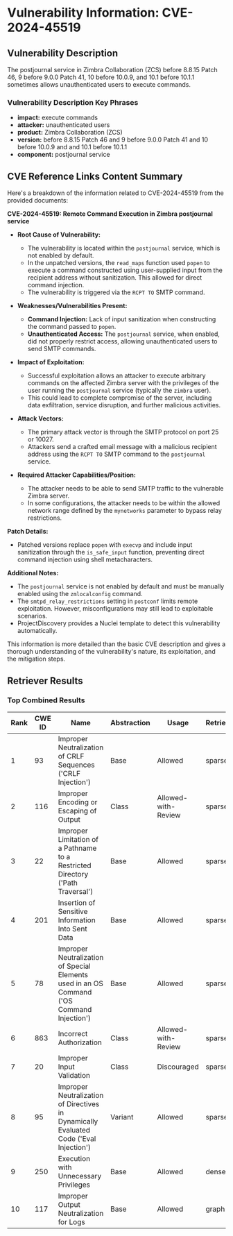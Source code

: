 # Vulnerability Information: CVE-2024-45519

## Vulnerability Description
The postjournal service in Zimbra Collaboration (ZCS) before 8.8.15 Patch 46, 9 before 9.0.0 Patch 41, 10 before 10.0.9, and 10.1 before 10.1.1 sometimes allows unauthenticated users to execute commands.

### Vulnerability Description Key Phrases
- **impact:** execute commands
- **attacker:** unauthenticated users
- **product:** Zimbra Collaboration (ZCS)
- **version:** before 8.8.15 Patch 46 and 9 before 9.0.0 Patch 41 and 10 before 10.0.9 and and 10.1 before 10.1.1
- **component:** postjournal service

## CVE Reference Links Content Summary
Here's a breakdown of the information related to CVE-2024-45519 from the provided documents:

**CVE-2024-45519: Remote Command Execution in Zimbra postjournal service**

*   **Root Cause of Vulnerability:**
    *   The vulnerability is located within the `postjournal` service, which is not enabled by default.
    *   In the unpatched versions, the `read_maps` function used `popen` to execute a command constructed using user-supplied input from the recipient address without sanitization. This allowed for direct command injection.
    *   The vulnerability is triggered via the `RCPT TO` SMTP command.

*   **Weaknesses/Vulnerabilities Present:**
    *   **Command Injection:** Lack of input sanitization when constructing the command passed to `popen`.
    *   **Unauthenticated Access:** The `postjournal` service, when enabled, did not properly restrict access, allowing unauthenticated users to send SMTP commands.

*  **Impact of Exploitation:**
    *   Successful exploitation allows an attacker to execute arbitrary commands on the affected Zimbra server with the privileges of the user running the `postjournal` service (typically the `zimbra` user).
    *   This could lead to complete compromise of the server, including data exfiltration, service disruption, and further malicious activities.

*   **Attack Vectors:**
    *   The primary attack vector is through the SMTP protocol on port 25 or 10027.
    *   Attackers send a crafted email message with a malicious recipient address using the `RCPT TO` SMTP command to the `postjournal` service.

*   **Required Attacker Capabilities/Position:**
    *   The attacker needs to be able to send SMTP traffic to the vulnerable Zimbra server.
    *   In some configurations, the attacker needs to be within the allowed network range defined by the `mynetworks` parameter to bypass relay restrictions.

**Patch Details:**

*   Patched versions replace `popen` with `execvp` and include input sanitization through the `is_safe_input` function, preventing direct command injection using shell metacharacters.

**Additional Notes:**

*   The `postjournal` service is not enabled by default and must be manually enabled using the `zmlocalconfig` command.
*   The `smtpd_relay_restrictions` setting in `postconf` limits remote exploitation. However, misconfigurations may still lead to exploitable scenarios.
*   ProjectDiscovery provides a Nuclei template to detect this vulnerability automatically.

This information is more detailed than the basic CVE description and gives a thorough understanding of the vulnerability's nature, its exploitation, and the mitigation steps.

## Retriever Results

### Top Combined Results

| Rank | CWE ID | Name | Abstraction | Usage  | Retrievers | Individual Scores |
|------|--------|------|-------------|-------|------------|-------------------|
| 1 | 93 | Improper Neutralization of CRLF Sequences ('CRLF Injection') | Base | Allowed | sparse | 0.069 |
| 2 | 116 | Improper Encoding or Escaping of Output | Class | Allowed-with-Review | sparse | 0.068 |
| 3 | 22 | Improper Limitation of a Pathname to a Restricted Directory ('Path Traversal') | Base | Allowed | sparse | 0.062 |
| 4 | 201 | Insertion of Sensitive Information Into Sent Data | Base | Allowed | sparse | 0.060 |
| 5 | 78 | Improper Neutralization of Special Elements used in an OS Command ('OS Command Injection') | Base | Allowed | sparse | 0.059 |
| 6 | 863 | Incorrect Authorization | Class | Allowed-with-Review | sparse | 0.059 |
| 7 | 20 | Improper Input Validation | Class | Discouraged | sparse | 0.058 |
| 8 | 95 | Improper Neutralization of Directives in Dynamically Evaluated Code ('Eval Injection') | Variant | Allowed | sparse | 0.057 |
| 9 | 250 | Execution with Unnecessary Privileges | Base | Allowed | dense | 0.489 |
| 10 | 117 | Improper Output Neutralization for Logs | Base | Allowed | graph | 0.003 |

